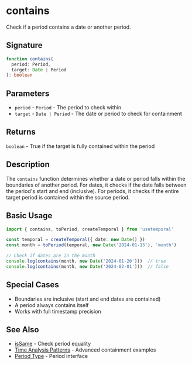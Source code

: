 # contains

Check if a period contains a date or another period.

## Signature

```typescript
function contains(
  period: Period,
  target: Date | Period
): boolean
```

## Parameters

- `period` - `Period` - The period to check within
- `target` - `Date | Period` - The date or period to check for containment

## Returns

`boolean` - True if the target is fully contained within the period

## Description

The `contains` function determines whether a date or period falls within the boundaries of another period. For dates, it checks if the date falls between the period's start and end (inclusive). For periods, it checks if the entire target period is contained within the source period.

## Basic Usage

```typescript
import { contains, toPeriod, createTemporal } from 'usetemporal'

const temporal = createTemporal({ date: new Date() })
const month = toPeriod(temporal, new Date('2024-01-15'), 'month')

// Check if dates are in the month
console.log(contains(month, new Date('2024-01-20')))  // true
console.log(contains(month, new Date('2024-02-01')))  // false
```

## Special Cases

- Boundaries are inclusive (start and end dates are contained)
- A period always contains itself
- Works with full timestamp precision

## See Also

- [isSame](/api/operations/is-same) - Check period equality
- [Time Analysis Patterns](/guide/patterns/time-analysis) - Advanced containment examples
- [Period Type](/api/types/period) - Period interface